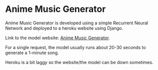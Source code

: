 # Anime Music Generator
Anime Music Generator is developed using a simple Recurrent Neural Network and deployed to a heroku website using Django. 

Link to the model website: [Anime Music Generator](https://anime-music-generator.herokuapp.com/).

For a single request, the model usually runs about 20-30 seconds to generate a 1-minute song.

Heroku is a bit laggy so the website/the model can be down sometimes.
